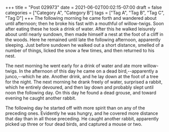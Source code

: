+++
title = "Post 029973"
date = 2021-06-02T00:02:15-07:00
draft = false
categories = ["Category A", "Category B"]
tags = ["Tag A", "Tag B", "Tag C", "Tag D"]
+++
The following morning he came forth and wandered about until afternoon; then he broke his fast with a mouthful of willow-twigs. Soon after eating these he took a drink of water. After this he walked leisurely about until nearly sundown, then made himself a nest at the foot of a cliff in the woods. Here he remained until late the following afternoon, apparently sleeping. Just before sundown he walked out a short distance, smelled of a number of things, licked the snow a few times, and then returned to his nest.

The next morning he went early for a drink of water and ate more willow-twigs. In the afternoon of this day he came on a dead bird,--apparently a junco,--which he ate. Another drink, and he lay down at the foot of a tree for the night. The next morning he drank freely of water, surprised a rabbit, which he entirely devoured, and then lay down and probably slept until noon the following day. On this day he found a dead grouse, and toward evening he caught another rabbit.

The following day he started off with more spirit than on any of the preceding ones. Evidently he was hungry, and he covered more distance that day than in all those preceding. He caught another rabbit, apparently picked up three or four dead birds, and captured a mouse or two.
